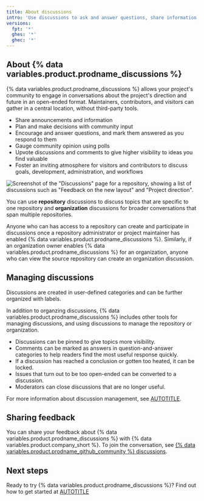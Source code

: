 ```yaml
---
title: About discussions
intro: 'Use discussions to ask and answer questions, share information, make announcements, and conduct or participate in a conversation about a project.'
versions:
  fpt: '*'
  ghes: '*'
  ghec: '*'
---
```



## About {% data variables.product.prodname_discussions %}

{% data variables.product.prodname_discussions %} allows your project's community to engage in conversations about the project's direction and future in an open-ended format. Maintainers, contributors, and visitors can gather in a central location, without third-party tools.

* Share announcements and information
* Plan and make decisions with community input
* Encourage and answer questions, and mark them answered as you respond to them
* Gauge community opinion using polls
* Upvote discussions and comments to give higher visibility to ideas you find valuable
* Foster an inviting atmosphere for visitors and contributors to discuss goals, development, administration, and workflows

![Screenshot of the "Discussions" page for a repository, showing a list of discussions such as "Feedback on the new layout" and "Project direction".](/assets/images/help/discussions/hero.png)

You can use **repository** discussions to discuss topics that are specific to one repository and **organization** discussions for broader conversations that span multiple repositories.

Anyone who can has access to a repository can create and participate in discussions once a repository administrator or project maintainer has enabled {% data variables.product.prodname_discussions %}. Similarly, if an organization owner enables {% data variables.product.prodname_discussions %} for an organization, anyone who can view the source repository can create an organization discussion.

## Managing discussions

Discussions are created in user-defined categories and can be further organized with labels.

In addition to organzing discussions, {% data variables.product.prodname_discussions %} includes other tools for managing discussions, and using discussions to manage the repository or organization.

* Discussions can be pinned to give topics more visibility.
* Comments can be marked as answers in question-and-answer categories to help readers find the most useful response quickly.
* If a discussion has reached a conclusion or gotten too heated, it can be locked.
* Issues that turn out to be too open-ended can be converted to a discussion.
* Moderators can close discussions that are no longer useful.

For more information about discussion management, see [AUTOTITLE](/discussions/managing-discussions-for-your-community/managing-discussions).

## Sharing feedback

You can share your feedback about {% data variables.product.prodname_discussions %} with {% data variables.product.company_short %}. To join the conversation, see [{% data variables.product.prodname_github_community %} discussions](https://github.com/orgs/community/discussions/categories/discussions).

## Next steps

Ready to try {% data variables.product.prodname_discussions %}? Find out how to get started at [AUTOTITLE](/discussions/quickstart)
